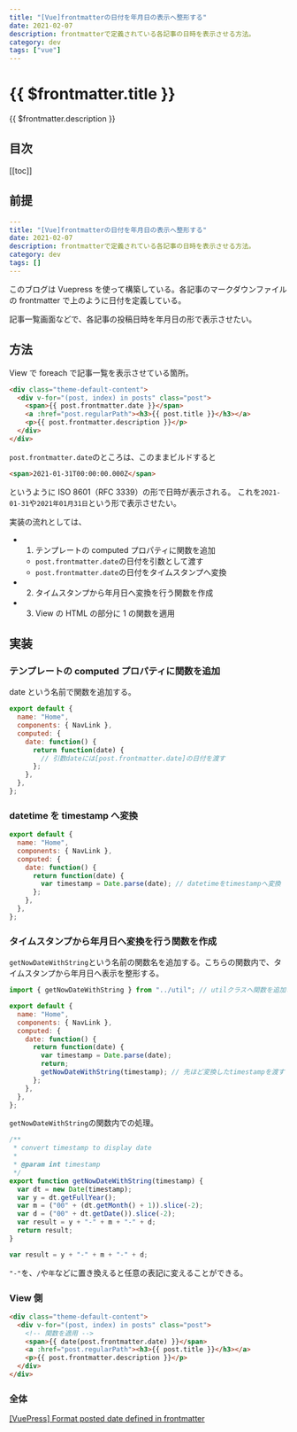 ```yaml
---
title: "[Vue]frontmatterの日付を年月日の表示へ整形する"
date: 2021-02-07
description: frontmatterで定義されている各記事の日時を表示させる方法。
category: dev
tags: ["vue"]
---
```


# {{ $frontmatter.title }}

{{ $frontmatter.description }}

## 目次

[[toc]]

## 前提

```yml
---
title: "[Vue]frontmatterの日付を年月日の表示へ整形する"
date: 2021-02-07
description: frontmatterで定義されている各記事の日時を表示させる方法。
category: dev
tags: []
---

```

このブログは Vuepress を使って構築している。各記事のマークダウンファイルの frontmatter で上のように日付を定義している。

記事一覧画面などで、各記事の投稿日時を年月日の形で表示させたい。

## 方法

View で foreach で記事一覧を表示させている箇所。

```html
<div class="theme-default-content">
  <div v-for="(post, index) in posts" class="post">
    <span>{{ post.frontmatter.date }}</span>
    <a :href="post.regularPath"><h3>{{ post.title }}</h3></a>
    <p>{{ post.frontmatter.description }}</p>
  </div>
</div>
```

`post.frontmatter.date`のところは、このままビルドすると

```html
<span>2021-01-31T00:00:00.000Z</span>
```

というように ISO 8601（RFC 3339）の形で日時が表示される。
これを`2021-01-31`や`2021年01月31日`という形で表示させたい。

実装の流れとしては、

- 1. テンプレートの computed プロパティに関数を追加
  - `post.frontmatter.date`の日付を引数として渡す
  - `post.frontmatter.date`の日付をタイムスタンプへ変換
- 2. タイムスタンプから年月日へ変換を行う関数を作成
- 3. View の HTML の部分に 1 の関数を適用

## 実装

### テンプレートの computed プロパティに関数を追加

date という名前で関数を追加する。

```js
export default {
  name: "Home",
  components: { NavLink },
  computed: {
    date: function() {
      return function(date) {
        // 引数dateには[post.frontmatter.date]の日付を渡す
      };
    },
  },
};
```

### datetime を timestamp へ変換

```js
export default {
  name: "Home",
  components: { NavLink },
  computed: {
    date: function() {
      return function(date) {
        var timestamp = Date.parse(date); // datetimeをtimestampへ変換
      };
    },
  },
};
```

### タイムスタンプから年月日へ変換を行う関数を作成

`getNowDateWithString`という名前の関数名を追加する。こちらの関数内で、タイムスタンプから年月日へ表示を整形する。

```js
import { getNowDateWithString } from "../util"; // utilクラスへ関数を追加した

export default {
  name: "Home",
  components: { NavLink },
  computed: {
    date: function() {
      return function(date) {
        var timestamp = Date.parse(date);
        return;
        getNowDateWithString(timestamp); // 先ほど変換したtimestampを渡す
      };
    },
  },
};
```

`getNowDateWithString`の関数内での処理。

```js
/**
 * convert timestamp to display date
 *
 * @param int timestamp
 */
export function getNowDateWithString(timestamp) {
  var dt = new Date(timestamp);
  var y = dt.getFullYear();
  var m = ("00" + (dt.getMonth() + 1)).slice(-2);
  var d = ("00" + dt.getDate()).slice(-2);
  var result = y + "-" + m + "-" + d;
  return result;
}
```

```js
var result = y + "-" + m + "-" + d;
```

`"-"`を、`/`や`年`などに置き換えると任意の表記に変えることができる。

### View 側

```html
<div class="theme-default-content">
  <div v-for="(post, index) in posts" class="post">
    <!-- 関数を適用 -->
    <span>{{ date(post.frontmatter.date) }}</span>
    <a :href="post.regularPath"><h3>{{ post.title }}</h3></a>
    <p>{{ post.frontmatter.description }}</p>
  </div>
</div>
```

### 全体

[[VuePress] Format posted date defined in frontmatter](https://gist.github.com/mayu-watanabe/c3be5d313c4af24e582100a0ac3d6d00)
